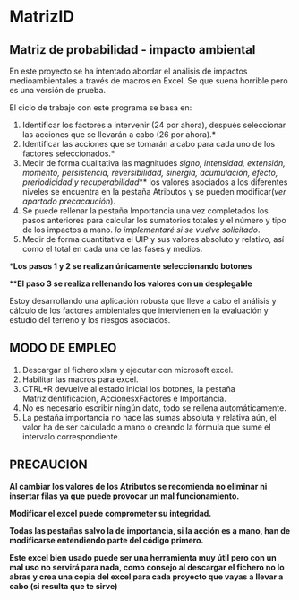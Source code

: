 # MatrizID
## Matriz de probabilidad - impacto ambiental 

En este proyecto se ha intentado abordar el análisis de impactos medioambientales a través de macros en Excel.
Se que suena horrible pero es una versión de prueba.

El ciclo de trabajo con este programa se basa en:
1.  Identificar los factores a intervenir (24 por ahora), después seleccionar las acciones que se llevarán a cabo (26 por ahora).*
1.  Identificar las acciones que se tomarán a cabo para cada uno de los factores seleccionados.*
1.  Medir de forma cualitativa las magnitudes _signo, intensidad, extensión, momento, persistencia, reversibilidad, sinergia, acumulación, efecto, preriodicidad y recuperabilidad_** los valores asociados a los diferentes niveles se encuentra en la pestaña Atributos y se pueden modificar(_ver apartado precacaución_).
1.  Se puede rellenar la pestaña Importancia una vez completados los pasos anteriores para calcular los sumatorios totales y el número y tipo de los impactos a mano. _lo implementaré si se vuelve solicitado_.
1.  Medir de forma cuantitativa el UIP y sus valores absoluto y relativo, así como el total en cada una de las fases y medios. 

***Los pasos 1 y 2 se realizan únicamente seleccionando botones**

****El paso 3 se realiza rellenando los valores con un desplegable**

Estoy desarrollando una aplicación robusta que lleve a cabo el análisis y cálculo de los factores ambientales que intervienen en la evaluación y estudio del terreno y los riesgos asociados.

##  MODO DE EMPLEO
1.  Descargar el fichero xlsm y ejecutar con microsoft excel.
1.  Habilitar las macros para excel.
1.  CTRL+R devuelve al estado inicial los botones, la pestaña MatrizIdentificacion, AccionesxFactores e Importancia.
1.  No es necesario escribir ningún dato, todo se rellena automáticamente.
1.  La pestaña importancia no hace las sumas absoluta y relativa aún, el valor ha de ser calculado a mano o creando la fórmula que sume el intervalo correspondiente.

## PRECAUCION
**Al cambiar los valores de los Atributos se recomienda no eliminar ni insertar filas ya que puede provocar un mal funcionamiento.**

**Modificar el excel puede comprometer su integridad.**

**Todas las pestañas salvo la de importancia, si la acción es a mano, han de modificarse entendiendo parte del código primero.**

**Este excel bien usado puede ser una herramienta muy útil pero con un mal uso no servirá para nada, como consejo al descargar el fichero no lo abras y crea una copia del excel para cada proyecto que vayas a llevar a cabo (si resulta que te sirve)**
